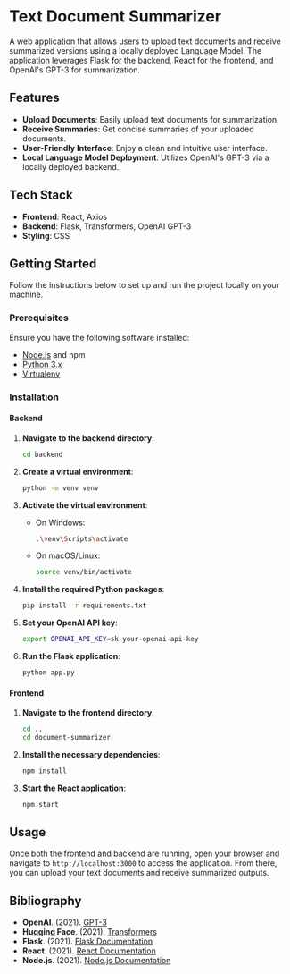 # Text Document Summarizer

A web application that allows users to upload text documents and receive summarized versions using a locally deployed Language Model. The application leverages Flask for the backend, React for the frontend, and OpenAI's GPT-3 for summarization.

## Features

- **Upload Documents**: Easily upload text documents for summarization.
- **Receive Summaries**: Get concise summaries of your uploaded documents.
- **User-Friendly Interface**: Enjoy a clean and intuitive user interface.
- **Local Language Model Deployment**: Utilizes OpenAI's GPT-3 via a locally deployed backend.

## Tech Stack

- **Frontend**: React, Axios
- **Backend**: Flask, Transformers, OpenAI GPT-3
- **Styling**: CSS

## Getting Started

Follow the instructions below to set up and run the project locally on your machine.

### Prerequisites

Ensure you have the following software installed:

- [Node.js](https://nodejs.org/) and npm
- [Python 3.x](https://www.python.org/downloads/)
- [Virtualenv](https://virtualenv.pypa.io/en/latest/)

### Installation

#### Backend

1. **Navigate to the backend directory**:
    ```bash
    cd backend
    ```

2. **Create a virtual environment**:
    ```bash
    python -m venv venv
    ```

3. **Activate the virtual environment**:
    - On Windows:
      ```bash
      .\venv\Scripts\activate
      ```
    - On macOS/Linux:
      ```bash
      source venv/bin/activate
      ```

4. **Install the required Python packages**:
    ```bash
    pip install -r requirements.txt
    ```

5. **Set your OpenAI API key**:
    ```bash
    export OPENAI_API_KEY=sk-your-openai-api-key
    ```

6. **Run the Flask application**:
    ```bash
    python app.py
    ```

#### Frontend

1. **Navigate to the frontend directory**:
    ```bash
    cd ..
    cd document-summarizer
    ```

2. **Install the necessary dependencies**:
    ```bash
    npm install
    ```

3. **Start the React application**:
    ```bash
    npm start
    ```

## Usage

Once both the frontend and backend are running, open your browser and navigate to `http://localhost:3000` to access the application. From there, you can upload your text documents and receive summarized outputs.

## Bibliography

- **OpenAI**. (2021). [GPT-3](https://www.openai.com/)
- **Hugging Face**. (2021). [Transformers](https://huggingface.co/transformers/)
- **Flask**. (2021). [Flask Documentation](https://flask.palletsprojects.com/)
- **React**. (2021). [React Documentation](https://reactjs.org/docs/getting-started.html)
- **Node.js**. (2021). [Node.js Documentation](https://nodejs.org/en/docs/)


